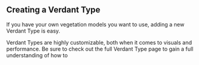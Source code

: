 
## Creating a Verdant Type

If you have your own vegetation models you want to use, adding a new Verdant Type is easy. 

Verdant Types are highly customizable, both when it comes to visuals and performance. Be sure to check out the full Verdant Type page to gain a full understanding of how to 
